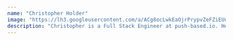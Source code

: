 ```yaml
---
name: "Christopher Holder"
image: "https://lh3.googleusercontent.com/a/ACg8ocLwkEaOjrPrypvZeFZiEUu1BiFtjEkqglwn0mDBNDv3yXDcAWbr=s96-c"
description: "Christopher is a Full Stack Engineer at push-based.io. He does consulting and auditing on Angular applications to help companies optimize their application architecture and performance as an Open Source contributor he collaborates on projects that help make the web faster and speed regression by making testing performance easier and scalable."
---
```

